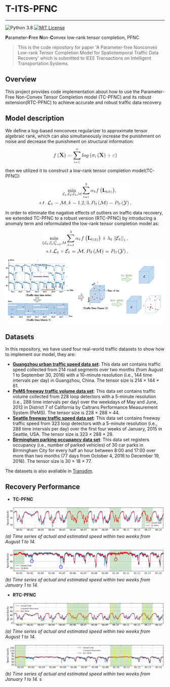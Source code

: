 # T-ITS-PFNC
--------------
![Python 3.8](https://img.shields.io/badge/Python-3.8-blue.svg)
[![MIT License](https://img.shields.io/badge/license-MIT-green.svg)](https://opensource.org/licenses/MIT)

**P**arameter-**F**ree **N**on-**C**onvex low-rank tensor completion, PFNC

>This is the code repository for paper 'A Parameter-free Nonconvex Low-rank Tensor Completion Model for Spatiotemporal Traffic Data Recovery' which is submitted to IEEE Transactions on Intelligent Transportation Systems.

## Overview
This project provides code implementation about how to use the Parameter-Free Non-Convex Tensor Completion model (TC-PFNC) and its robust extension(RTC-PFNC) to achieve accurate and robust traffic data recovery.

<!-- We defined a parameter-free nonconvex regularizer and utilized it to construct two low-rank tensor completion models, aiming to improve the **precision**, **applicability**, and **robustness** of traffic data recovery. -->

## Model description
We define a log-based nonconvex regularizer to approximate tensor algebraic rank, which can also simultaneously increase the punishment on noise and decrease the punishment on structural information:


<p align="center">
<img align="middle" src="https://github.com/YoungHe49/T-ITS-PFNC/blob/main/Figures/log%20relaxation.png" width="200" />
</p>

then we utilized it to construct a low-rank tensor completion model(TC-PFNC):

<p align="center">
<img align="middle" src="https://github.com/YoungHe49/T-ITS-PFNC/blob/main/Figures/TC-PFNC%20objective.png" width="290" />
</p>


In order to eliminate the nagative effects of outliers on traffic data recovery, we extended TC-PFNC to a robust version (RTC-PFNC) by introducing a anomaly term and reformulated the low-rank tensor completion model as:

<p align="center">
<img align="middle" src="https://github.com/YoungHe49/T-ITS-PFNC/blob/main/Figures/RTC-PFNC%20objective.png" width="270" />
</p>

<p align="center">
<img align="middle" src="https://github.com/YoungHe49/T-ITS-PFNC/blob/main/Figures/Illustration(h).png" width="900" />
</p>



## Datasets
In this repository, we have used four real-world traffic datasets to show how to implement our model, they are:

- **[Guangzhou urban traffic speed data set](https://doi.org/10.5281/zenodo.1205228)**: This data set contains traffic speed collected from 214 road segments over two months (from August 1 to September 30, 2016) with a 10-minute resolution (i.e., 144 time intervals per day) in Guangzhou, China. The tensor size is 214 × 144 × 61.
- **[PeMS freeway traffic volume data set](https://github.com/VeritasYin/STGCN_IJCAI-18)**: This data set contains traffic volume collected from 228 loop detectors with a 5-minute resolution (i.e., 288 time intervals per day) over the weekdays of May and June, 2012 in District 7 of California by Caltrans Performance Measurement System (PeMS). The tensor size is 228 × 288 × 44.
- **[Seattle freeway traffic speed data set](https://github.com/zhiyongc/Seattle-Loop-Data)**: This data set contains freeway traffic speed from 323 loop detectors with a 5-minute resolution (i.e., 288 time intervals per day) over the first four weeks of January, 2015 in Seattle, USA. The tensor size is 323 × 288 × 28.
- **[Birmingham parking occupancy data set](https://archive.ics.uci.edu/ml/datasets/Parking+Birmingham)**: This data set registers occupancy (i.e., number of parked vehicles) of 30 car parks in Birmingham City for every half an hour between 8:00 and 17:00 over more than two months (77 days from October 4, 2016 to December 19, 2016). The tensor size is 30 × 18 × 77.

The datasets is also avaliable in [Transdim](https://github.com/xinychen/transdim).

## Recovery Performance
- **TC-PFNC**

![example](https://github.com/YoungHe49/T-ITS-PFNC/blob/main/Figures/0s-G-NM-0.6-link103.png)
  *(a) Time series of actual and estimated speed within two weeks from August 1 to 14.*

![example](https://github.com/YoungHe49/T-ITS-PFNC/blob/main/Figures/0s-S-NM-0.6-link9.png)
  *(b) Time series of actual and estimated speed within two weeks from January 1 to 14.*
  
  - **RTC-PFNC**

![example](https://github.com/YoungHe49/T-ITS-PFNC/blob/main/Figures/PFNC-G-NM-0.6-link103-fullweek.png)
  *(a) Time series of actual and estimated speed within two weeks from August 1 to 14.*

![example](https://github.com/YoungHe49/T-ITS-PFNC/blob/main/Figures/PFNC-S-NM-0.6-link9-fullweek.png)
  *(b) Time series of actual and estimated speed within two weeks from January 1 to 14.*
  s
